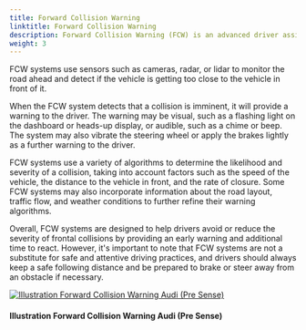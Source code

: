 ```yaml
---
title: Forward Collision Warning
linktitle: Forward Collision Warning
description: Forward Collision Warning (FCW) is an advanced driver assistance system that is designed to help drivers avoid or mitigate frontal collisions.
weight: 3
---
```

<!-- markdownlint-disable MD033 -->

FCW systems use sensors such as cameras, radar, or lidar to monitor the road ahead and detect if the vehicle is getting too close to the vehicle in front of it.

When the FCW system detects that a collision is imminent, it will provide a warning to the driver. The warning may be visual, such as a flashing light on the dashboard or heads-up display, or audible, such as a chime or beep. The system may also vibrate the steering wheel or apply the brakes lightly as a further warning to the driver.

FCW systems use a variety of algorithms to determine the likelihood and severity of a collision, taking into account factors such as the speed of the vehicle, the distance to the vehicle in front, and the rate of closure. Some FCW systems may also incorporate information about the road layout, traffic flow, and weather conditions to further refine their warning algorithms.

Overall, FCW systems are designed to help drivers avoid or reduce the severity of frontal collisions by providing an early warning and additional time to react. However, it's important to note that FCW systems are not a substitute for safe and attentive driving practices, and drivers should always keep a safe following distance and be prepared to brake or steer away from an obstacle if necessary.

<figur>
    <a href="https://media.evkx.net/multimedia/technology/driverassistance/forwardcollisionwarning/illustration.jpg">
        <img src="https://media.evkx.net/multimedia/technology/driverassistance/forwardcollisionwarning/illustration_st.jpg" alt="Illustration Forward Collision Warning Audi (Pre Sense)" title="Illustration Forward Collision Warning Audi (Pre Sense)">
    </a>
    <figcaption><h4>Illustration Forward Collision Warning Audi (Pre Sense)</h4></figcaption>
</figur>
